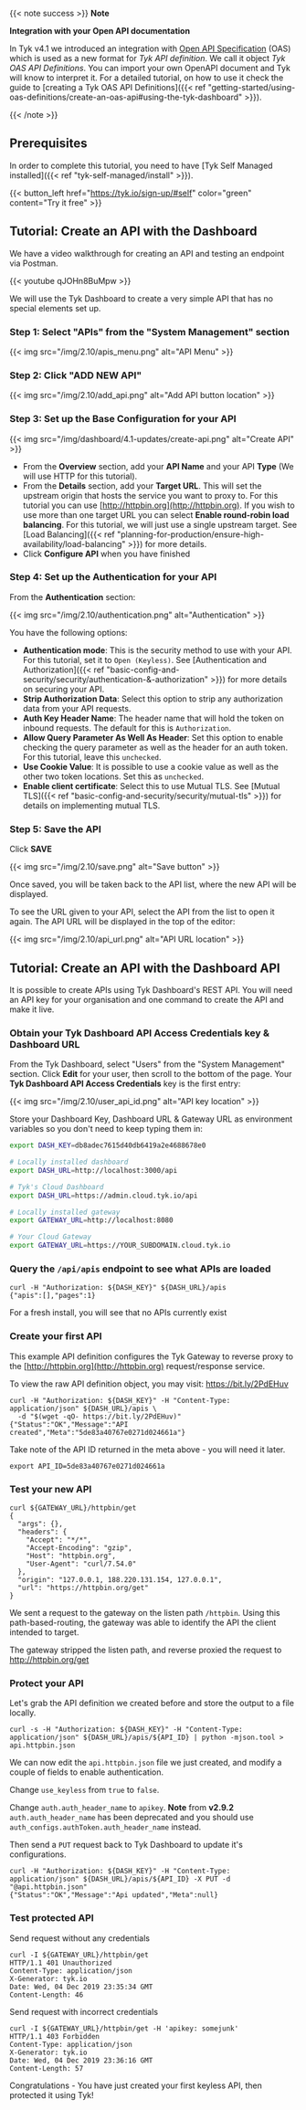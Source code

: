 ---
---

<!-- START OMIT -->

{{< note success >}}
**Note**

**Integration with your Open API documentation**

In Tyk v4.1 we introduced an integration with [Open API Specification](https://swagger.io/specification/) (OAS) which is used as a new format for *Tyk API definition*. We call it object *Tyk OAS API Definitions*. You can import your own OpenAPI document and Tyk will know to interpret it. For a detailed tutorial, on how to use it check the guide to [creating a Tyk OAS API Definitions]({{< ref "getting-started/using-oas-definitions/create-an-oas-api#using-the-tyk-dashboard" >}}).

{{< /note >}}

## Prerequisites

In order to complete this tutorial, you need to have [Tyk Self Managed installed]({{< ref "tyk-self-managed/install" >}}).

{{< button_left href="https://tyk.io/sign-up/#self" color="green" content="Try it free" >}}

## Tutorial: Create an API with the Dashboard

We have a video walkthrough for creating an API and testing an endpoint via Postman.

{{< youtube qJOHn8BuMpw >}}

We will use the Tyk Dashboard to create a very simple API that has no special elements set up.

### Step 1: Select "APIs" from the "System Management" section

{{< img src="/img/2.10/apis_menu.png" alt="API Menu" >}}

### Step 2: Click "ADD NEW API"

{{< img src="/img/2.10/add_api.png" alt="Add API button location" >}}


### Step 3: Set up the Base Configuration for your API


{{< img src="/img/dashboard/4.1-updates/create-api.png" alt="Create API" >}}



- From the **Overview** section, add your **API Name** and your API **Type** (We will use HTTP for this tutorial). 
- From the **Details** section, add your **Target URL**. This will set the upstream origin that hosts the service you want to proxy to. For this tutorial you can use [http://httpbin.org](http://httpbin.org). If you wish to use more than one target URL you can select **Enable round-robin load balancing**. For this tutorial, we will just use a single upstream target. See [Load Balancing]({{< ref "planning-for-production/ensure-high-availability/load-balancing" >}}) for more details. 
- Click **Configure API** when you have finished

### Step 4: Set up the Authentication for your API

From the **Authentication** section:

{{< img src="/img/2.10/authentication.png" alt="Authentication" >}}

You have the following options:

- **Authentication mode**: This is the security method to use with your API.  For this tutorial, set it to `Open (Keyless)`. See [Authentication and Authorization]({{< ref "basic-config-and-security/security/authentication-&-authorization" >}}) for more details on securing your API.
- **Strip Authorization Data**: Select this option to strip any authorization data from your API requests.
- **Auth Key Header Name**: The header name that will hold the token on inbound requests. The default for this is `Authorization`.
- **Allow Query Parameter As Well As Header**: Set this option to enable checking the query parameter as well as the header for an auth token. For this tutorial, leave this `unchecked`.
- **Use Cookie Value**: It is possible to use a cookie value as well as the other two token locations. Set this as `unchecked`.
- **Enable client certificate**: Select this to use Mutual TLS. See [Mutual TLS]({{< ref "basic-config-and-security/security/mutual-tls" >}}) for details on implementing mutual TLS.

### Step 5: Save the API

Click **SAVE**

{{< img src="/img/2.10/save.png" alt="Save button" >}}

Once saved, you will be taken back to the API list, where the new API will be displayed.

To see the URL given to your API, select the API from the list to open it again. The API URL will be displayed in the top of the editor:

{{< img src="/img/2.10/api_url.png" alt="API URL location" >}}

## Tutorial: Create an API with the Dashboard API

It is possible to create APIs using Tyk Dashboard's REST API.
You will need an API key for your organisation and one command to create the API and make it live.

### Obtain your Tyk Dashboard API Access Credentials key & Dashboard URL

From the Tyk Dashboard, select "Users" from the "System Management" section.
Click **Edit** for your user, then scroll to the bottom of the page. Your **Tyk Dashboard API Access Credentials** key is the first entry:

{{< img src="/img/2.10/user_api_id.png" alt="API key location" >}}

Store your Dashboard Key, Dashboard URL & Gateway URL as environment variables so you don't need to keep typing them in:

```bash
export DASH_KEY=db8adec7615d40db6419a2e4688678e0

# Locally installed dashboard
export DASH_URL=http://localhost:3000/api

# Tyk's Cloud Dashboard
export DASH_URL=https://admin.cloud.tyk.io/api

# Locally installed gateway
export GATEWAY_URL=http://localhost:8080

# Your Cloud Gateway
export GATEWAY_URL=https://YOUR_SUBDOMAIN.cloud.tyk.io
```

### Query the `/api/apis` endpoint to see what APIs are loaded

```curl
curl -H "Authorization: ${DASH_KEY}" ${DASH_URL}/apis
{"apis":[],"pages":1}
```

For a fresh install, you will see that no APIs currently exist

### Create your first API

This example API definition configures the Tyk Gateway to reverse proxy to the [http://httpbin.org](http://httpbin.org)
request/response service.

To view the raw API definition object, you may visit: https://bit.ly/2PdEHuv

```curl
curl -H "Authorization: ${DASH_KEY}" -H "Content-Type: application/json" ${DASH_URL}/apis \
  -d "$(wget -qO- https://bit.ly/2PdEHuv)"
{"Status":"OK","Message":"API created","Meta":"5de83a40767e0271d024661a"}
```

Take note of the API ID returned in the meta above - you will need it later.

```
export API_ID=5de83a40767e0271d024661a
```

### Test your new API

```curl
curl ${GATEWAY_URL}/httpbin/get
{
  "args": {},
  "headers": {
    "Accept": "*/*",
    "Accept-Encoding": "gzip",
    "Host": "httpbin.org",
    "User-Agent": "curl/7.54.0"
  },
  "origin": "127.0.0.1, 188.220.131.154, 127.0.0.1",
  "url": "https://httpbin.org/get"
}
```

We sent a request to the gateway on the listen path `/httpbin`. Using this path-based-routing, the gateway was able
to identify the API the client intended to target.

The gateway stripped the listen path, and reverse proxied the request to http://httpbin.org/get

### Protect your API

Let's grab the API definition we created before and store the output to a file locally.

```curl
curl -s -H "Authorization: ${DASH_KEY}" -H "Content-Type: application/json" ${DASH_URL}/apis/${API_ID} | python -mjson.tool > api.httpbin.json
```

We can now edit the `api.httpbin.json` file we just created, and modify a couple of fields to enable authentication.

Change `use_keyless` from `true` to `false`.

Change `auth.auth_header_name` to `apikey`. **Note** from **v2.9.2** `auth.auth_header_name` has been deprecated and you should use `auth_configs.authToken.auth_header_name` instead.

Then send a `PUT` request back to Tyk Dashboard to update it's configurations.

```curl
curl -H "Authorization: ${DASH_KEY}" -H "Content-Type: application/json" ${DASH_URL}/apis/${API_ID} -X PUT -d "@api.httpbin.json"
{"Status":"OK","Message":"Api updated","Meta":null}
```

### Test protected API

Send request without any credentials

```curl
curl -I ${GATEWAY_URL}/httpbin/get
HTTP/1.1 401 Unauthorized
Content-Type: application/json
X-Generator: tyk.io
Date: Wed, 04 Dec 2019 23:35:34 GMT
Content-Length: 46
```

Send request with incorrect credentials

```curl
curl -I ${GATEWAY_URL}/httpbin/get -H 'apikey: somejunk'
HTTP/1.1 403 Forbidden
Content-Type: application/json
X-Generator: tyk.io
Date: Wed, 04 Dec 2019 23:36:16 GMT
Content-Length: 57
```

Congratulations - You have just created your first keyless API, then protected it using Tyk!

<!-- END OMIT -->
